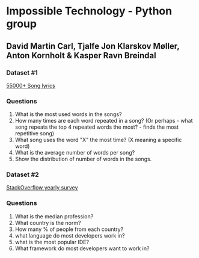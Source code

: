 # Impossible Technology - Python group
## David Martin Carl, Tjalfe Jon Klarskov Møller, Anton Kornholt & Kasper Ravn Breindal

### Dataset #1 
[55000+ Song lyrics](https://www.kaggle.com/mousehead/songlyrics/data)

### Questions
1. What is the most used words in the songs?
2. How many times are each word repeated in a song? (Or perhaps - what song repeats the top 4 repeated words the most? - finds the most repetitive song)
3. What song uses the word "X" the most time? (X meaning a specific word)
4. What is the average number of words per song?
5. Show the distribution of number of words in the songs.

### Dataset #2 
[StackOverflow yearly survey](https://www.kaggle.com/stackoverflow/so-survey-2017/data)

### Questions
1. What is the median profession?
2. What country is the norm?
3. How many % of people from each country?
4. what language do most developers work in?
5. what is the most popular IDE?
6. What framework do most developers want to work in?
